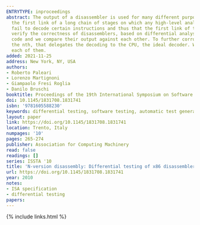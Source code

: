 ```yaml
---
ENTRYTYPE: inproceedings
abstract: The output of a disassembler is used for many different purposes (e.g., debugging and reverse engineering). Therefore, disassemblers represent
  the first link of a long chain of stages on which any high-level analysis of machine code depends upon. In this paper we demonstrate that many disassemblers
  fail to decode certain instructions and thus that the first link of the chain is very weak. We present a methodology, called N-version disassembly, to
  verify the correctness of disassemblers, based on differential analysis. Given a set of n - 1 disassemblers, we use them to decode fragments of machine
  code and we compare their output against each other. To further corroborate the output of these disassemblers, we developed a special instruction decoder,
  the nth, that delegates the decoding to the CPU, the ideal decoder. We tested eight of the most popular disassemblers for Intel x86, and found bugs in
  each of them.
added: 2021-11-25
address: New York, NY, USA
authors:
- Roberto Paleari
- Lorenzo Martignoni
- Giampaolo Fresi Roglia
- Danilo Bruschi
booktitle: Proceedings of the 19th International Symposium on Software Testing and Analysis
doi: 10.1145/1831708.1831741
isbn: '9781605588230'
keywords: differential testing, software testing, automatic test generation
layout: paper
link: https://doi.org/10.1145/1831708.1831741
location: Trento, Italy
numpages: '10'
pages: 265-274
publisher: Association for Computing Machinery
read: false
readings: []
series: ISSTA '10
title: 'N-version disassembly: Differential testing of x86 disassemblers'
url: https://doi.org/10.1145/1831708.1831741
year: 2010
notes:
- ISA specification
- differential testing
papers:
---
```

{% include links.html %}
